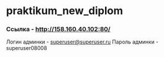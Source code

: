 # praktikum_new_diplom

### Ссылка - http://158.160.40.102:80/

Логин админки - superuser@superuser.ru
Пароль админки - superuser08008
